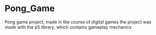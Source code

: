 # Pong_Game
Pong game project, made in the course of digital games
the project was made with the p5 library, which contains gameplay mechanics
